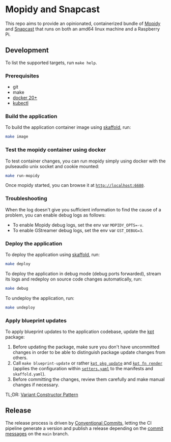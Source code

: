 # Mopidy and Snapcast

This repo aims to provide an opinionated, containerized bundle of [Mopidy](https://github.com/mopidy/mopidy) and [Snapcast](https://github.com/badaix/snapcast) that runs on both an amd64 linux machine and a Raspberry Pi.  

## Development

To list the supported targets, run `make help`.

### Prerequisites

* git
* make
* [docker 20+](https://docs.docker.com/engine/install/)
* [kubectl](https://kubernetes.io/docs/tasks/tools/#kubectl)

### Build the application
To build the application container image using [skaffold](https://skaffold.dev), run:
```sh
make image
```

### Test the mopidy container using docker

To test container changes, you can run mopidy simply using docker with the pulseaudio unix socket and cookie mounted:
```sh
make run-mopidy
```

Once mopidy started, you can browse it at [`http://localhost:6680`](http://localhost:6680).

### Troubleshooting

When the log doesn't give you sufficient information to find the cause of a problem, you can enable debug logs as follows:
* To enable Mopidy debug logs, set the env var `MOPIDY_OPTS=-v`.
* To enable GStreamer debug logs, set the env var `GST_DEBUG=3`.

### Deploy the application
To deploy the application using [skaffold](https://skaffold.dev), run:
```sh
make deploy
```
To deploy the application in debug mode (debug ports forwarded), stream its logs and redeploy on source code changes automatically, run:
```sh
make debug
```

To undeploy the application, run:
```sh
make undeploy
```

### Apply blueprint updates
To apply blueprint updates to the application codebase, update the [kpt](https://kpt.dev/) package:
1. Before updating the package, make sure you don't have uncommitted changes in order to be able to distinguish package update changes from others.
2. Call `make blueprint-update` or rather [`kpt pkg update`](https://kpt.dev/reference/cli/pkg/update/) and [`kpt fn render`](https://kpt.dev/reference/cli/fn/render/) (applies the configuration within [`setters.yaml`](./setters.yaml) to the manifests and `skaffold.yaml`).
3. Before committing the changes, review them carefully and make manual changes if necessary.

TL;DR: [Variant Constructor Pattern](https://kpt.dev/guides/variant-constructor-pattern)

## Release

The release process is driven by [Conventional Commits](https://www.conventionalcommits.org/en/v1.0.0-beta.4/), letting the CI pipeline generate a version and publish a release depending on the [commit messages](https://semantic-release.gitbook.io/semantic-release/#commit-message-format) on the `main` branch.
